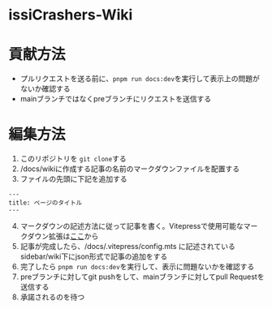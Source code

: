 # issiCrashers-Wiki

# 貢献方法

- プルリクエストを送る前に、`pnpm run docs:dev`を実行して表示上の問題がないか確認する
- mainブランチではなくpreブランチにリクエストを送信する

# 編集方法

1. このリポジトリを `git clone`する
2. /docs/wikiに作成する記事の名前のマークダウンファイルを配置する
3. ファイルの先頭に下記を追加する

```
---
title: ページのタイトル
---
```

4. マークダウンの記述方法に従って記事を書く。Vitepressで使用可能なマークダウン拡張は[ここ](https://vitepress.dev/guide/markdown)から
5. 記事が完成したら、/docs/.vitepress/config.mts に記述されているsidebar/wiki下にjson形式で記事の追加をする
6. 完了したら `pnpm run docs:dev`を実行して、表示に問題ないかを確認する
7. preブランチに対してgit pushをして、mainブランチに対してpull Requestを送信する
8. 承諾されるのを待つ
